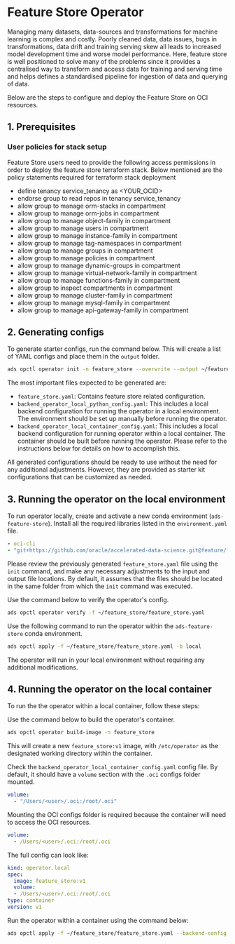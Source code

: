 # Feature Store Operator

Managing many datasets, data-sources and transformations for machine learning is complex and costly. Poorly cleaned data, data issues, bugs in transformations, data drift and training serving skew all leads to increased model development time and worse model performance. Here, feature store is well positioned to solve many of the problems since it provides a centralised way to transform and access data for training and serving time and helps defines a standardised pipeline for ingestion of data and querying of data.

Below are the steps to configure and deploy the Feature Store on OCI resources.

## 1. Prerequisites

### User policies for stack setup
Feature Store users need to provide the following access permissions in order to deploy the feature store terraform stack. Below mentioned are the policy statements required for terraform stack deployment

 - define tenancy service_tenancy as <YOUR_OCID>
 - endorse group <feature store user group> to read repos in tenancy service_tenancy
 - allow group <feature store user group> to manage orm-stacks in compartment <compartmentName>
 - allow group <feature store user group> to manage orm-jobs in compartment <compartmentName>
 - allow group <feature store user group> to manage object-family in compartment <compartmentName>
 - allow group <feature store user group> to manage users in compartment <compartmentName>
 - allow group <feature store user group> to manage instance-family in compartment <compartmentName>
 - allow group <feature store user group> to manage tag-namespaces in compartment <compartmentName>
 - allow group <feature store user group> to manage groups in compartment <compartmentName>
 - allow group <feature store user group> to manage policies in compartment <compartmentName>
 - allow group <feature store user group> to manage dynamic-groups in compartment <compartmentName>
 - allow group <feature store user group> to manage virtual-network-family in compartment <compartmentName>
 - allow group <feature store user group> to manage functions-family in compartment <compartmentName>
 - allow group <feature store user group> to inspect compartments in compartment <compartmentName>
 - allow group <feature store user group> to manage cluster-family in compartment <compartmentName>
 - allow group <feature store user group> to manage mysql-family in compartment <compartmentName>
 - allow group <feature store user group> to manage api-gateway-family in compartment <compartmentName>

## 2. Generating configs

To generate starter configs, run the command below. This will create a list of YAML configs and place them in the `output` folder.

```bash
ads opctl operator init -n feature_store --overwrite --output ~/feature_store/
```

The most important files expected to be generated are:

- `feature_store.yaml`: Contains feature store related configuration.
- `backend_operator_local_python_config.yaml`: This includes a local backend configuration for running the operator in a local environment. The environment should be set up manually before running the operator.
- `backend_operator_local_container_config.yaml`: This includes a local backend configuration for running operator within a local container. The container should be built before running the operator. Please refer to the instructions below for details on how to accomplish this.

All generated configurations should be ready to use without the need for any additional adjustments. However, they are provided as starter kit configurations that can be customized as needed.

## 3. Running the operator on the local environment

To run operator locally, create and activate a new conda environment (`ads-feature-store`). Install all the required libraries listed in the `environment.yaml` file.

```yaml
- oci-cli
- "git+https://github.com/oracle/accelerated-data-science.git@feature/feature_store_operator#egg=oracle-ads"
```

Please review the previously generated `feature_store.yaml` file using the `init` command, and make any necessary adjustments to the input and output file locations. By default, it assumes that the files should be located in the same folder from which the `init` command was executed.

Use the command below to verify the operator's config.

```bash
ads opctl operator verify -f ~/feature_store/feature_store.yaml
```

Use the following command to run the operator within the `ads-feature-store` conda environment.

```bash
ads opctl apply -f ~/feature_store/feature_store.yaml -b local
```

The operator will run in your local environment without requiring any additional modifications.

## 4. Running the operator on the local container

To run the the operator within a local container, follow these steps:

Use the command below to build the operator's container.

```bash
ads opctl operator build-image -n feature_store
```

This will create a new `feature_store:v1` image, with `/etc/operator` as the designated working directory within the container.


Check the `backend_operator_local_container_config.yaml` config file. By default, it should have a `volume` section with the `.oci` configs folder mounted.

```yaml
volume:
  - "/Users/<user>/.oci:/root/.oci"
```

Mounting the OCI configs folder is required because the container will need to access the OCI resources.

```yaml
volume:
  - /Users/<user>/.oci:/root/.oci
```

The full config can look like:
```yaml
kind: operator.local
spec:
  image: feature_store:v1
  volume:
  - /Users/<user>/.oci:/root/.oci
type: container
version: v1
```

Run the operator within a container using the command below:

```bash
ads opctl apply -f ~/feature_store/feature_store.yaml --backend-config ~/feature_store/backend_operator_local_container_config.yaml
```
